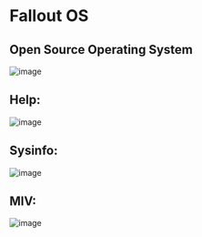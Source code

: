 # Fallout OS
## Open Source Operating System 
![image](https://github.com/riviox/FalloutOS/assets/100956266/18296279-0bb4-418a-a75b-f8c36306e22b)
## Help:
![image](https://github.com/riviox/FalloutOS/assets/100956266/0d03b616-baf5-4795-8b55-64bc0b0b7ce1)
## Sysinfo:
![image](https://github.com/riviox/FalloutOS/assets/100956266/d44fd043-c409-4b86-861f-d9510795afe9)
## MIV:
![image](https://github.com/riviox/FalloutOS/assets/100956266/8b83f791-9c09-457c-a62a-74f3359ec8e5)
